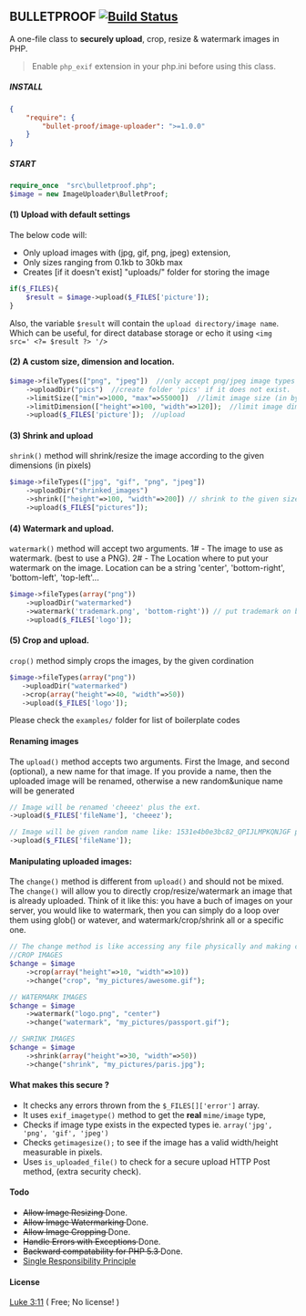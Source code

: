 BULLETPROOF [![Build Status](https://travis-ci.org/samayo/bulletproof.svg?branch=master)](https://travis-ci.org/samayo/bulletproof.svg?branch=master)
----
A one-file class to **securely upload**, crop, resize & watermark images in PHP.


> Enable `php_exif` extension in your php.ini before using this class.

##### INSTALL
```json
{
    "require": {
        "bullet-proof/image-uploader": ">=1.0.0"
    }
}
```

##### START
````php
require_once  "src\bulletproof.php";
$image = new ImageUploader\BulletProof;
````


#### (1) Upload with  default settings 
The below code will:
- Only upload images with (jpg, gif, png, jpeg) extension, 
- Only sizes ranging from 0.1kb to 30kb max
- Creates [if it doesn't exist] "uploads/" folder for storing the image 

````php 
if($_FILES){
    $result = $image->upload($_FILES['picture']);
}
````

Also, the variable `$result` will contain the `upload directory/image name`. Which can be useful, for direct
database storage or echo it using `<img src=' <?= $result ?> '/>`


#### (2) A custom size, dimension and location. 
````php
$image->fileTypes(["png", "jpeg"])  //only accept png/jpeg image types
    ->uploadDir("pics")  //create folder 'pics' if it does not exist.
    ->limitSize(["min"=>1000, "max"=>55000])  //limit image size (in bytes)
    ->limitDimension(["height"=>100, "width"=>120]);  //limit image dimensions
    ->upload($_FILES['picture']);  //upload
````

#### (3) Shrink and upload 
`shrink()` method will shrink/resize the image according to the given dimensions (in pixels) 

````php
$image->fileTypes(["jpg", "gif", "png", "jpeg"])
    ->uploadDir("shrinked_images")
    ->shrink(["height"=>100, "width"=>200]) // shrink to the given size
    ->upload($_FILES["pictures"]);
````

#### (4) Watermark and upload. 
`watermark()` method will accept two arguments.
 1# - The image to use as watermark. (best to use a PNG).
 2# - The Location where to put your watermark on the image.
Location can be a string 'center', 'bottom-right', 'bottom-left', 'top-left'...

````php
$image->fileTypes(array("png"))
    ->uploadDir("watermarked")
    ->watermark('trademark.png', 'bottom-right')) // put trademark on bottom-right 
    ->upload($_FILES['logo']);
````

#### (5) Crop and upload. 
`crop()` method simply crops the images, by the given cordination
 ````php
$image->fileTypes(array("png"))
    ->uploadDir("watermarked")
    ->crop(array("height"=>40, "width"=>50))
    ->upload($_FILES['logo']);
````

Please check the `examples/` folder for list of boilerplate codes

#### Renaming images
 The `upload()` method accepts two arguments. First the Image, and second (optional), a new name for that image.
 If you provide a name, then the uploaded image will be renamed, otherwise a new random&unique name will be generated
````php
// Image will be renamed 'cheeez' plus the ext. 
->upload($_FILES['fileName'], 'cheeez');

// Image will be given random name like: 1531e4b0e3bc82_QPIJLMPKQNJGF plus ext. 
->upload($_FILES['fileName']);
````

#### Manipulating uploaded images: 
The `change()` method is different from `upload()` and should not be mixed.
The `change()` will allow you to directly crop/resize/watermark an image that is already uploaded.
Think of it like this: you have a buch of images on your server, you would like to watermark, then 
you can simply do a loop over them using glob() or watever, and watermark/crop/shrink all or 
a specific one. 

```php
// The change method is like accessing any file physically and making change to it. 
//CROP IMAGES
$change = $image
 	->crop(array("height"=>10, "width"=>10))
 	->change("crop", "my_pictures/awesome.gif");

// WATERMARK IMAGES
$change = $image
 	->watermark("logo.png", "center")
 	->change("watermark", "my_pictures/passport.gif");

// SHRINK IMAGES
$change = $image
 	->shrink(array("height"=>30, "width"=>50))
 	->change("shrink", "my_pictures/paris.jpg");
````

#### What makes this secure ?
* It checks any errors thrown from the `$_FILES[]['error']` array. 
* It uses `exif_imagetype()` method to get the **real** `mime/image` type,
* Checks if image type exists in the expected types ie. `array('jpg', 'png', 'gif', 'jpeg')`
* Checks `getimagesize();` to see if the image has a valid width/height measurable in pixels.
* Uses `is_uploaded_file()` to check for a secure upload HTTP Post method, (extra security check).



#### Todo
* <del> Allow Image Resizing </del> Done.
* <del> Allow Image Watermarking </del> Done.
* <del> Allow Image Cropping </del> Done.
* <del> Handle Errors with Exceptions </del> Done.
* <del> Backward compatability for PHP 5.3 </del> Done. 
* [Single Responsibility Principle](http://en.wikipedia.org/wiki/Single_responsibility_principle)




#### License  
[Luke 3:11](http://www.kingjamesbibleonline.org/Luke-3-11/) ( Free; No license! )
